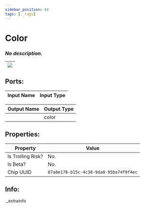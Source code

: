 ```yaml
---
sidebar_position: 84
tags: [._tags]
---
```


# Color


### *No description.*

| ![](https://images-ext-2.discordapp.net/external/MPmIaQzlEPmgGWlgi-WxBBXt0Bjv_zWPkg1y1f_sy3s/https/www.recroomcircuits.com/image/circuit/absolute-value?width=206&height=108) |
|-----|

## Ports:

| Input Name | Input Type |
|-----------|-----------|

| Output Name | Output Type |
|-----------|-----------|
|  | color |

## Properties:

| Property  | Value |
|-------------------|-----------|
| Is Trolling Risk? | No. |
| Is Beta? | No. |
| Chip UUID | `87a8e178-b15c-4c38-9da0-95ba74f9f4ec` |

## Info:
._extrainfo